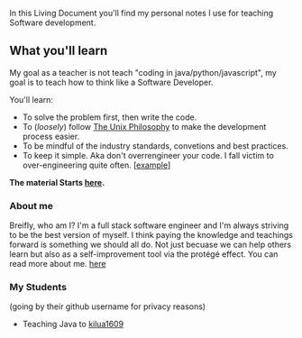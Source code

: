 In this Living Document you'll find my personal notes I use for teaching Software development.

## What you'll learn

My goal as a teacher is not teach "coding in java/python/javascript", my goal is to teach how to think like a Software Developer.

You'll learn:

- To solve the problem first, then write the code.
- To (_loosely_) follow [The Unix Philosophy](philosophy/unix_philosophy.md) to make the development process easier.
- To be mindful of the industry standards, convetions and best practices.
- To keep it simple. Aka don't overrengineer your code. I fall victim to over-engineering quite often. [[example](https://www.youtube.com/watch?v=-AQfQFcXac8)]

**The material Starts [here](course/readme.md).**

### About me

Breifly, who am I? I'm a full stack software engineer and I'm always striving to be the best version of myself. I think paying the knowledge and teachings forward is something we should all do. Not just becuase we can help others learn but also as a self-improvement tool via the protégé effect. You can read more about me. [here](about.md)

### My Students

(going by their github username for privacy reasons)

- Teaching Java to [kilua1609](https://github.com/metruzanca/Java-Tutoring-Kilua1609)
